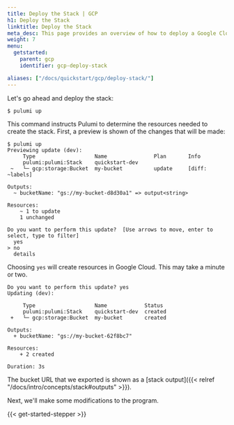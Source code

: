 ```yaml
---
title: Deploy the Stack | GCP
h1: Deploy the Stack
linktitle: Deploy the Stack
meta_desc: This page provides an overview of how to deploy a Google Cloud (GCP) project as a Pulumi Stack.
weight: 7
menu:
  getstarted:
    parent: gcp
    identifier: gcp-deploy-stack

aliases: ["/docs/quickstart/gcp/deploy-stack/"]
---
```


Let's go ahead and deploy the stack:

```bash
$ pulumi up
```

This command instructs Pulumi to determine the resources needed to create the stack. First, a preview is shown of the changes that will be made:

```
$ pulumi up
Previewing update (dev):
     Type                   Name               Plan       Info
     pulumi:pulumi:Stack    quickstart-dev
 ~   └─ gcp:storage:Bucket  my-bucket          update     [diff: ~labels]

Outputs:
  ~ bucketName: "gs://my-bucket-d8d30a1" => output<string>

Resources:
    ~ 1 to update
    1 unchanged

Do you want to perform this update?  [Use arrows to move, enter to select, type to filter]
  yes
> no
  details
```

Choosing `yes` will create resources in Google Cloud. This may take a minute or two.

```
Do you want to perform this update? yes
Updating (dev):

     Type                   Name            Status
     pulumi:pulumi:Stack    quickstart-dev  created
 +   └─ gcp:storage:Bucket  my-bucket       created

Outputs:
  + bucketName: "gs://my-bucket-62f8bc7"

Resources:
    + 2 created

Duration: 3s
```

The bucket URL that we exported is shown as a [stack output]({{< relref "/docs/intro/concepts/stack#outputs" >}}).

Next, we'll make some modifications to the program.

{{< get-started-stepper >}}
